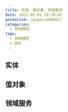 ```yaml
---
title: 实体、值对象、领域服务
date: 2022-05-05 10:39:02
permalink: /pages/e880dc/
categories:
  - 领域模型
tags:
  - 领域模型
  - DDD
---
```


## 实体


## 值对象


## 领域服务

